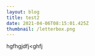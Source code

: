 ```yaml
---
layout: blog
title: test2
date: 2021-04-06T08:15:01.425Z
thumbnail: /letterbox.png
---
```

hgfhgjdfj<ghfj